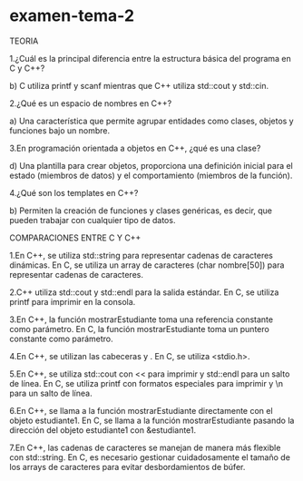 # examen-tema-2
TEORIA 

1.¿Cuál es la principal diferencia entre la estructura básica del programa en C y C++?

b) C utiliza printf y scanf mientras que C++ utiliza std::cout y std::cin.


2.¿Qué es un espacio de nombres en C++?

a) Una característica que permite agrupar entidades como clases, objetos y funciones bajo un nombre.


3.En programación orientada a objetos en C++, ¿qué es una clase?

d) Una plantilla para crear objetos, proporciona una definición inicial para el estado (miembros de datos) y el comportamiento (miembros de la función).


4.¿Qué son los templates en C++?

b) Permiten la creación de funciones y clases genéricas, es decir, que pueden trabajar con cualquier tipo de datos.


COMPARACIONES ENTRE C Y C++


1.En C++, se utiliza std::string para representar cadenas de caracteres dinámicas.
En C, se utiliza un array de caracteres (char nombre[50]) para representar cadenas de caracteres.

2.C++ utiliza std::cout y std::endl para la salida estándar.
En C, se utiliza printf para imprimir en la consola.

3.En C++, la función mostrarEstudiante toma una referencia constante como parámetro.
En C, la función mostrarEstudiante toma un puntero constante como parámetro.

4.En C++, se utilizan las cabeceras <iostream> y <string>.
En C, se utiliza <stdio.h>.

5.En C++, se utiliza std::cout con << para imprimir y std::endl para un salto de línea.
En C, se utiliza printf con formatos especiales para imprimir y \n para un salto de línea.

6.En C++, se llama a la función mostrarEstudiante directamente con el objeto estudiante1.
En C, se llama a la función mostrarEstudiante pasando la dirección del objeto estudiante1 con &estudiante1.

7.En C++, las cadenas de caracteres se manejan de manera más flexible con std::string.
 En C, es necesario gestionar cuidadosamente el tamaño de los arrays de caracteres para evitar desbordamientos de búfer.




